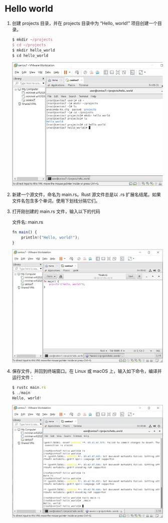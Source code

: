# Hello world

1. 创建 projects 目录，并在 projects 目录中为 “Hello, world!” 项目创建一个目录。
   ```js
   $ mkdir ~/projects
   $ cd ~/projects
   $ mkdir hello_world
   $ cd hello_world
   ```
   ![image](https://github.com/bolinlinlinlin/sp108b/blob/master/Final/picture/helloworld.jpg?raw=true)
2. 新建一个源文件，命名为 main.rs。Rust 源文件总是以 .rs 扩展名结尾。如果文件名包含多个单词，使用下划线分隔它们。
3. 打开刚创建的 main.rs 文件，输入以下的代码

   文件名: main.rs
   ```js
   fn main() {
       println!("Hello, world!");
   }
   ```
   ![image](https://github.com/bolinlinlinlin/sp108b/blob/master/Final/picture/srcmain_print_helloworld.jpg?raw=true)
4. 保存文件，并回到终端窗口。在 Linux 或 macOS 上，输入如下命令，编译并运行文件：
   ```js
   $ rustc main.rs
   $ ./main
   Hello, world!
   ```
   ![image](https://github.com/bolinlinlinlin/sp108b/blob/master/Final/picture/run_main.jpg?raw=true)






